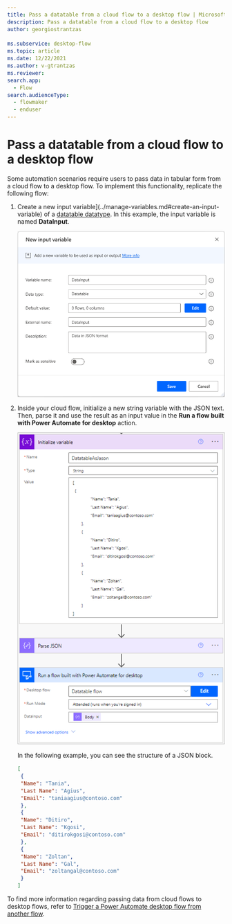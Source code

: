 ```yaml
---
title: Pass a datatable from a cloud flow to a desktop flow | Microsoft Docs
description: Pass a datatable from a cloud flow to a desktop flow
author: georgiostrantzas

ms.subservice: desktop-flow
ms.topic: article
ms.date: 12/22/2021
ms.author: v-gtrantzas
ms.reviewer:
search.app: 
  - Flow
search.audienceType: 
  - flowmaker
  - enduser
---
```


# Pass a datatable from a cloud flow to a desktop flow

Some automation scenarios require users to pass data in tabular form from a cloud flow to a desktop flow. To implement this functionality, replicate the following flow:

1. Create a new input variable](../manage-variables.md#create-an-input-variable) of a [datatable datatype](../variable-data-types.md#datatable). In this example, the input variable is named **DataInput**.

    ![Screenshot of the Add a new input variable dialog.](media/passing-datatable/creating-new-input-variable.png)

1. Inside your cloud flow, initialize a new string variable with the JSON text. Then, parse it and use the result as an input value in the **Run a flow built with Power Automate for desktop** action.

    ![Screenshot of the created cloud flow that passes the datatable in a JSON format.](media/passing-datatable/cloud-flow-pass-datatable.png)


      In the following example, you can see the structure of a JSON block.

    ``` JSON
    [
     {
     "Name": "Tania",
     "Last Name": "Agius",
     "Email": "taniaagius@contoso.com"
     },
     {
     "Name": "Ditiro",
     "Last Name": "Kgosi",
     "Email": "ditirokgosi@contoso.com"
     },
     {
     "Name": "Zoltan",
     "Last Name": "Gal",
     "Email": "zoltangal@contoso.com"
     }
    ]
    ```
To find more information regarding passing data from cloud flows to desktop flows, refer to [Trigger a Power Automate desktop flow from another flow](../link-pad-flow-portal.md).
